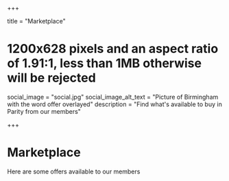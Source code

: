 +++

title = "Marketplace"
# 1200x628 pixels and an aspect ratio of 1.91:1, less than 1MB otherwise will be rejected
social_image = "social.jpg"
social_image_alt_text = "Picture of Birmingham with the word offer overlayed"
description = "Find what's available to buy in Parity from our members"

+++

# Marketplace

Here are some offers available to our members
